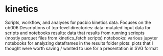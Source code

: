 # kinetics
Scripts, workflow, and analyses for pacbio kinetics data. Focuses on the ob006 
Descriptions of top-level directories:
data: mutated input data for scripts and notebooks
results: data that results from running scriopts (mostly parquet files from kinetics_fetch scripts)
notebooks: various jupyter notebooks for analyzing dataframes in the results folder
plots: plots that I thought were worth saving / wanted to use for a presentation in SVG format

